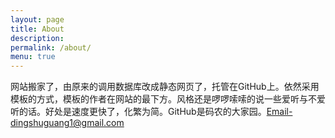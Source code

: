```yaml
---
layout: page
title: About
description:
permalink: /about/
menu: true
---
```


网站搬家了，由原来的调用数据库改成静态网页了，托管在GitHub上。依然采用模板的方式，模板的作者在网站的最下方。风格还是啰啰嗦嗦的说一些爱听与不爱听的话。好处是速度更快了，化繁为简。GitHub是码农的大家园。Email-dingshuguang1@gmail.com
